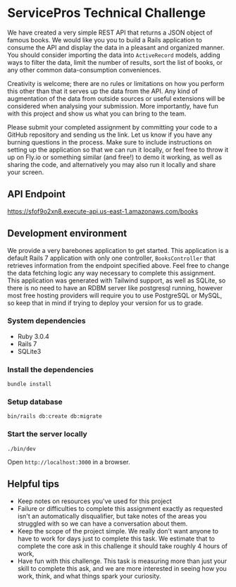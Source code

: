 # ServicePros Technical Challenge

We have created a very simple REST API that returns a JSON object of famous books. We would like you you to build a Rails application to consume the API and display the data in a pleasant and organized manner. You should consider importing the data into `ActiveRecord` models, adding ways to filter the data, limit the number of results, sort the list of books, or any other common data-consumption conveniences.

Creativity is welcome; there are no rules or limitations on how you perform this other than that it serves up the data from the API. Any kind of augmentation of the data from outside sources or useful extensions will be considered when analysing your submission. More importantly, have fun with this project and show us what you can bring to the team.

Please submit your completed assignment by committing your code to a GitHub repository and sending us the link. Let us know if you have any burning questions in the process. Make sure to include instructions on setting up the application so that we can run it locally, or feel free to throw it up on Fly.io or something similar (and free!) to demo it working, as well as sharing the code, and alternatively you may also run it locally and share your screen.

## API Endpoint
https://sfof9o2xn8.execute-api.us-east-1.amazonaws.com/books

## Development environment

We provide a very barebones application to get started. This application is a default Rails 7 application with only one controller, `BooksController` that retrieves information from the endpoint specified above. Feel free to change the data fetching logic any way necessary to complete this assignment. This application was generated with Tailwind support, as well as SQLite, so there is no need to have an RDBM server like postgresql running, however most free hosting providers will require you to use PostgreSQL or MySQL, so keep that in mind if trying to deploy your version for us to grade.

### System dependencies
- Ruby 3.0.4
- Rails 7
- SQLite3


### Install the dependencies

```shell
bundle install
```


### Setup database

```shell
bin/rails db:create db:migrate
```


### Start the server locally

```shell
./bin/dev
```

Open `http://localhost:3000` in a browser.

## Helpful tips

* Keep notes on resources you've used for this project
* Failure or difficulties to complete this assignment exactly as requested isn't an automatically disqualifier, but take notes of the areas you struggled with so we can have a conversation about them.
* Keep the scope of the project simple. We really don't want anyone to have to work for days just to complete this task. We estimate that to complete the core ask in this challenge it should take roughly 4 hours of work,
* Have fun with this challenge. This task is measuring more than just your skill to complete this ask, and we are more interested in seeing how you work, think, and what things spark your curiosity.
